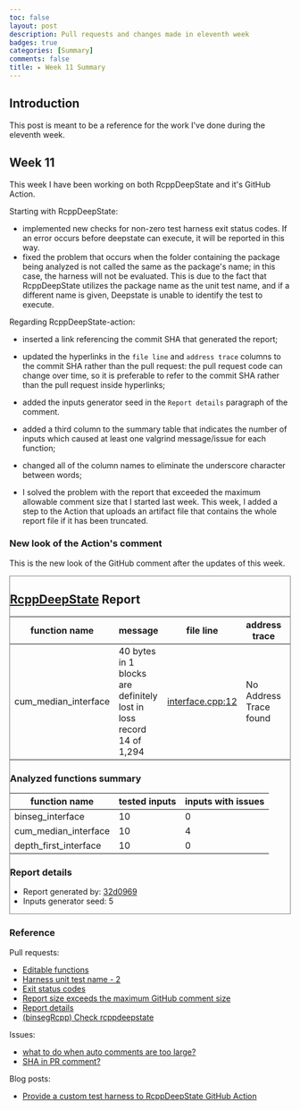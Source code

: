 ```yaml
---
toc: false
layout: post
description: Pull requests and changes made in eleventh week
badges: true
categories: [Summary]
comments: false
title: ▸ Week 11 Summary
---
```


## Introduction
This post is meant to be a reference for the work I've done during the eleventh
week. 

## Week 11
This week I have been working on both RcppDeepState and it's GitHub Action. 


Starting with RcppDeepState:
* implemented new checks for non-zero test harness exit status codes. If an 
error occurs before deepstate can execute, it will be reported in this way.
* fixed the problem that occurs when the folder containing the package being 
analyzed is not called the same as the package's name; in this case, the harness
will not be evaluated. This is due to the fact that RcppDeepState utilizes the
package name as the unit test name, and if a different name is given, Deepstate
is unable to identify the test to execute. 


Regarding RcppDeepState-action:
* inserted a link referencing the commit SHA that generated the report;
* updated the hyperlinks in the `file line` and `address trace` columns to the 
commit SHA rather than the pull request: the pull request code can change over 
time, so it is preferable to refer to the commit SHA rather than the pull 
request inside hyperlinks; 
* added the inputs generator seed in the `Report details` paragraph of the 
comment.

* added a third column to the summary table that indicates the number of inputs
which caused at least one valgrind message/issue for each function; 
* changed all of the column names to eliminate the underscore character between
words;
* I solved the problem with the report that exceeded the maximum allowable 
comment size that I started last week. This week, I added a step to the Action
that uploads an artifact file that contains the whole report file if it has been
truncated.


### New look of the Action's comment
This is the new look of the GitHub comment after the updates of this week.

<div class="p-2" style="border: 1px solid gray; overflow-x: auto;">
    <h2 class="m-1"><a href="https://github.com/FabrizioSandri/RcppDeepState">RcppDeepState</a> Report</h2>
    <table>
    <thead>
        <tr>
        <th>function name</th>
        <th>message</th>
        <th>file line</th>
        <th>address trace</th>
        <th>R code</th>
        </tr>
    </thead>
    <tbody>
        <tr>
        <td>cum_median_interface</td>
        <td>40 bytes in 1 blocks are definitely lost in loss record 14 of 1,294</td>
        <td><a href="https://github.com/tdhock/binsegRcpp/blob/32d09699bc55c32c09a70b8580b21c335791fb81/src/interface.cpp#L12">interface.cpp:12</a></td>
        <td>No Address Trace found</td>
        <td>
            <details>
            <summary>Test code</summary>
            <pre>testlist &lt;- list(data_vec = c(4.95282670985293e+269, 9.19220261345616e+228, 9.76446051871464e-227, 3.44002757211463e+142, 3.44564622360808e+125, Inf, -6.84590386509538e-154, 3.40246022599512e+269, -1.28923819757614e-165, 2.81518964059233e+167, -1.25531632864596e-287, -2.67427599032549e-248, 3.34588187587734e-119, -1.23551154415627e-21, -1.02610805187601e-109, 4.16940122332875e+269, -1.78387023887419e+248, -1.05722072744111e+98, -4.76115744068632e+183, -3.88035302297988e+101, -1.56937482455912e-56, NA, -4.75822295269467e+95, 1.98207210521439e-28, -1.15749005895586e-67, 1.50064938648988e-160, Inf, 1.13915958031741e+26, Inf, Inf, -5.34218289504947e-223, -4.2465118855095e-179, 5.50632255056954e-235, 1.39476247744266e+75, 1.69641978386394e-232, -1.77675561435822e-297, 4.25467706108586e-23, 4.89194157273472e+80, -2.27196098452465e-154, 3.08839698258598e+192, 2.35589726999274e-123, -2.63763169515399e+87, -3.19378705311954e+155, -3.74038104538462e-105, -3.16795961327089e+80, 9.14978341696139e+137, -1.50288014544269e-23, 1.43738183421206e-204, -2.35599803385513e-61, -2.99448212415941e+198, -4.0142655383189e+295, 1.61771792417167e+263, 0), weight_vec = c(2.59911756272486e+111, 1.23635737106356e-189, 1.53741044740229e-52, -4.41781541766863e+239, -6.40134612106056e-244, 1.22932559861284e-178, 9.45677812109935e+246, -6.03796060663925e+205, -1.90357180711086e-121, 6.15125704486057e+284, -2.75478977649574e+137, 6.11004203699546e+278, 3.40593845702388e+296, -3.91628109029268e-125, -1.85820166555954e-202, 3.3111091636182e-114, -4.91423732728992e-256, -3.13719918528368e+206, -2.76369409104372e-199, -1.24023111984261e-126, -2.4680069962022e+156, -3.00037236174766e-86, 2.65598591262111e-41, -6.74802436337638e+177, 1.09260531554511e+90, -1.48021774692267e+88, 20068460903947, -9.56718241162573e-150))<br/>result &lt;- do.call(binsegRcpp:::cum_median_interface, testlist)</pre>
            </details>
        </td>
        </tr>
    </tbody>
    </table>
    <h3 id="analyzed-functions-summary">Analyzed functions summary</h3>
    <table>
    <thead>
        <tr>
        <th>function name</th>
        <th>tested inputs</th>
        <th>inputs with issues</th>
        </tr>
    </thead>
    <tbody>
        <tr>
        <td>binseg_interface</td>
        <td>10</td>
        <td>0</td>
        </tr>
        <tr>
        <td>cum_median_interface</td>
        <td>10</td>
        <td>4</td>
        </tr>
        <tr>
        <td>depth_first_interface</td>
        <td>10</td>
        <td>0</td>
        </tr>
    </tbody>
    </table>
    <h3 id="report-details">Report details</h3>
    <ul>
    <li>Report generated by: <a href="https://github.com/tdhock/binsegRcpp/commit/32d09699bc55c32c09a70b8580b21c335791fb81">32d0969</a></li>
    <li>Inputs generator seed: 5</li>
    </ul>

</div>

### Reference
Pull requests:
* [Editable functions](https://github.com/FabrizioSandri/RcppDeepState/pull/20)
* [Harness unit test name - 2](https://github.com/FabrizioSandri/RcppDeepState/pull/21)
* [Exit status codes](https://github.com/FabrizioSandri/RcppDeepState/pull/22)
* [Report size exceeds the maximum GitHub comment size](https://github.com/FabrizioSandri/RcppDeepState-action/pull/10)
* [Report details](https://github.com/FabrizioSandri/RcppDeepState-action/pull/15)
* [(binsegRcpp) Check rcppdeepstate](https://github.com/tdhock/binsegRcpp/pull/13)

Issues:
* [what to do when auto comments are too large?](https://github.com/FabrizioSandri/RcppDeepState-action/issues/5)
* [SHA in PR comment?](https://github.com/FabrizioSandri/RcppDeepState-action/issues/13)

Blog posts:
* [Provide a custom test harness to RcppDeepState GitHub Action](https://fabriziosandri.github.io/gsoc-2022-blog/rcppdeepstate/github%20action/2022/08/11/action-custom-harness.html)